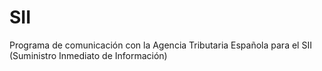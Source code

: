 # SII
Programa de comunicación con la Agencia Tributaria Española para el SII (Suministro Inmediato de Información)
